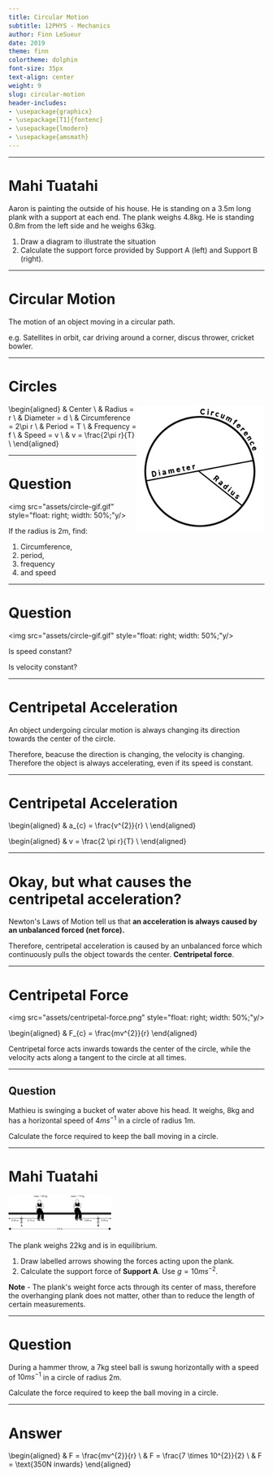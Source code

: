 ```yaml
---
title: Circular Motion
subtitle: 12PHYS - Mechanics
author: Finn LeSueur
date: 2019
theme: finn
colortheme: dolphin
font-size: 35px
text-align: center
weight: 9
slug: circular-motion
header-includes:
- \usepackage{graphicx}
- \usepackage[T1]{fontenc}
- \usepackage{lmodern}
- \usepackage{amsmath}
---
```


---

# Mahi Tuatahi

Aaron is painting the outside of his house. He is standing on a 3.5m long plank with a support at each end. The plank weighs 4.8kg. He is standing 0.8m from the left side and he weighs 63kg.

1. Draw a diagram to illustrate the situation
2. Calculate the support force provided by Support A (left) and Support B (right).

---

# Circular Motion

The motion of an object moving in a circular path.

e.g. Satellites in orbit, car driving around a corner, discus thrower, cricket bowler.

---

# Circles

<img src="assets/circle-diagram.png" style="float: right; width: 50%;"/>

\begin{aligned}
    & Center \\
    & Radius = r \\
    & Diameter = d \\
    & Circumference = 2\pi r \\
    & Period = T \\
    & Frequency = f \\
    & Speed = v \\
    & v = \frac{2\pi r}{T} \\
\end{aligned}

---

# Question
<img src="assets/circle-gif.gif" style="float: right; width: 50%;"y/>

If the radius is 2m, find:

1. Circumference,
2. period,
3. frequency
4. and speed

---

# Question

<img src="assets/circle-gif.gif" style="float: right; width: 50%;"y/>

Is speed constant?

Is velocity constant?

---

# Centripetal Acceleration

An object undergoing circular motion is always changing its direction towards the center of the circle.

Therefore, beacuse the direction is changing, the velocity is changing. Therefore the object is always accelerating, even if its speed is constant.

---

# Centripetal Acceleration

\begin{aligned}
    & a_{c} = \frac{v^{2}}{r} \\
\end{aligned}

\begin{aligned}
    & v = \frac{2 \pi r}{T} \\
\end{aligned}

---

# Okay, but what causes the centripetal acceleration?

Newton's Laws of Motion tell us that __an acceleration is always caused by an unbalanced forced (net force).__

Therefore, centripetal acceleration is caused by an unbalanced force which continuously pulls the object towards the center. __Centripetal force__.

---

# Centripetal Force

<img src="assets/centripetal-force.png" style="float: right; width: 50%;"y/>

\begin{aligned}
    & F_{c} = \frac{mv^{2}}{r}
\end{aligned}

Centripetal force acts inwards towards the center of the circle, while the velocity acts along a tangent to the circle at all times.

---

## Question

Mathieu is swinging a bucket of water above his head. It weighs, 8kg and has a horizontal speed of $4ms^{-1}$ in a circle of radius 1m.

Calculate the force required to keep the ball moving in a circle.

---

# Mahi Tuatahi

<img src="assets/q-49.png" style="max-width: 40%;"/>

The plank weighs 22kg and is in equilibrium.

1. Draw labelled arrows showing the forces acting upon the plank.
2. Calculate the support force of __Support A__. Use $g=10ms^{-2}$.

__Note__ - The plank's weight force acts through its center of mass, therefore the overhanging plank does not matter, other than to reduce the length of certain measurements.

---

# Question

During a hammer throw, a 7kg steel ball is swung horizontally with a speed of $10ms^{-1}$ in a circle of radius 2m.

Calculate the force required to keep the ball moving in a circle.

---

# Answer 

\begin{aligned}
    & F = \frac{mv^{2}}{r} \\
    & F = \frac{7 \times 10^{2}}{2} \\
    & F = \text{350N inwards}
\end{aligned}
